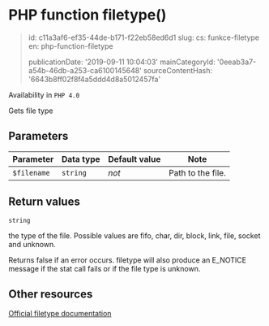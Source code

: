 PHP function filetype()
=======================

> id: c11a3af6-ef35-44de-b171-f22eb58ed6d1
> slug:
> 	cs: funkce-filetype
> 	en: php-function-filetype
> 
> publicationDate: '2019-09-11 10:04:03'
> mainCategoryId: '0eeab3a7-a54b-46db-a253-ca6100145648'
> sourceContentHash: '6643b8ff02f8f4a5ddd4d8a5012457fa'

Availability in `PHP 4.0`

Gets file type


Parameters
--------------

| Parameter | Data type | Default value | Note |
|-----|-----|-----|-----|
| `$filename` | `string` | *not* | Path to the file. |


Return values
----------------

`string`

the type of the file. Possible values are fifo, char,
dir, block, link, file, socket and unknown.
</p>
<p>
Returns false if an error occurs. filetype will also
produce an E_NOTICE message if the stat call fails
or if the file type is unknown.

Other resources
------------

[Official filetype documentation](https://www.php.net/manual/en/function.filetype.php)

